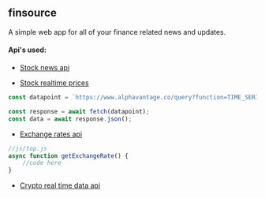 ## finsource
A simple web app for all of your finance related news and updates.

#### Api's used:
- <a href ="https://apidojo-yahoo-finance-v1.p.rapidapi.com/auto-complete?q=india&region=IN">Stock news api</a>

- <a href = "https://www.alphavantage.co/query?function=TIME_SERIES_DAILY_ADJUSTED&symbol=${stock[i]}.BSE&outputsize=full&apikey=${api_key}">Stock realtime prices</a>

```javascript
const datapoint = `https://www.alphavantage.co/query?function=TIME_SERIES_DAILY_ADJUSTED&symbol=${stock[i]}.BSE&outputsize=full&apikey=${api_key}`;

const response = await fetch(datapoint);
const data = await response.json();
```

- <a href = "https://currencyscoop.p.rapidapi.com/latest">Exchange rates api</a>

```javascript
//js/top.js
async function getExchangeRate() {
    //code here    
}
```

- <a href = "https://api.coingecko.com/api/v3/coins/markets?vs_currency=usd&ids=btc;">Crypto real time data api</a>

